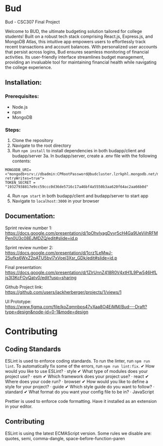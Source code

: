 # Bud

Bud - CSC307 Final Project

Welcome to BUD, the ultimate budgeting solution tailored for college students! Built on a robust tech stack comprising React.js, Express.js, and MongoDB Atlas, this intuitive app empowers users to effortlessly track recent transactions and account balances. With personalized user accounts that persist across logins, Bud ensures seamless monitoring of financial activities. Its user-friendly interface streamlines budget management, providing an invaluable tool for maintaining financial health while navigating the college experience.  

## Installation:
### Prerequisites:
- Node.js
- npm
- MongoDB 

### Steps:
1. Clone the repository
2. Navigate to the root directory
3. Run `npm install` to install dependencies in both budapp/client and budapp/server
3a. In budapp/server, create a .env file with the following contents:
```
MONGODB_URI=<"mongodb+srv://dbadmin:CPRootPassword@budcluster.lzrkphl.mongodb.net/mongo?retryWrites=true">
TOKEN_SECRET = "19327938817e9cc59ccc0d36de5716c17a46bf4a5550b3aa620f64ac2aa66b0d"
```

4. Run `npm start` in both budapp/client and budapp/server to start app
5. Navigate to `localhost:3000` in your browser

## Documentation:  
  
Sprint review number 1:  
https://docs.google.com/presentation/d/1pOhvlyagDvyr5cH4Ga9UeViihRFMPen0U3c08EJMDZQ/edit#slide=id.p  

Sprint review number 2:  
https://docs.google.com/presentation/d/1crz1LeMwJ-25ufks6WxZ2pATU5bvl7xVoej3Xsr_GDk/edit#slide=id.p  

Final presentation:  
https://docs.google.com/presentation/d/1ZlrUnnZ418R0V4xtH1L9Pw546HfLjs3I3KcFOyQatv0/edit?usp=sharing  

Github Project link:  
https://github.com/users/jackherberger/projects/1/views/1  

UI Prototype:  
https://www.figma.com/file/koZqmnbps47vXaa8O4EiMM/Bud---Draft?type=design&node-id=0-1&mode=design  


# Contributing

## Coding Standards

ESLint is used to enforce coding standards. To run the linter, run `npm run lint`. To automatically fix some of the errors, run `npm run lint:fix`.
✔ How would you like to use ESLint? · style
✔ What type of modules does your project use? · esm
✔ Which framework does your project use? · react
✔ Where does your code run? · browser
✔ How would you like to define a style for your project? · guide
✔ Which style guide do you want to follow? · standard
✔ What format do you want your config file to be in? · JavaScript

Prettier is used to enforce code formatting. Have it installed as an extension in your editor.

## Contributing

ESLint is using the latest ECMAScript version.
Some rules we disable are: quotes, semi, comma-dangle, space-before-function-paren
